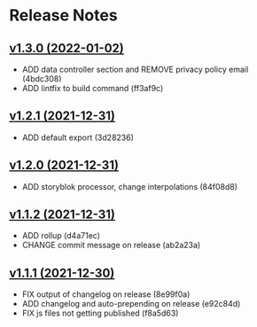# Release Notes

## [v1.3.0 (2022-01-02)](https://github.com/webflorist/privacy-policy-text/compare/v1.2.1...v1.3.0)

- ADD data controller section and REMOVE privacy policy email (4bdc308)
- ADD lintfix to build command (ff3af9c)

## [v1.2.1 (2021-12-31)](https://github.com/webflorist/privacy-policy-text/compare/v1.2.0...v1.2.1)

- ADD default export (3d28236)

## [v1.2.0 (2021-12-31)](https://github.com/webflorist/privacy-policy-text/compare/v1.1.2...v1.2.0)

- ADD storyblok processor, change interpolations (84f08d8)

## [v1.1.2 (2021-12-31)](https://github.com/webflorist/privacy-policy-text/compare/v1.1.1...v1.1.2)

- ADD rollup (d4a71ec)
- CHANGE commit message on release (ab2a23a)

## [v1.1.1 (2021-12-30)](https://github.com/webflorist/privacy-policy-text/compare/v1.1.0...v1.1.1)

- FIX output of changelog on release (8e99f0a)
- ADD changelog and auto-prepending on release (e92c84d)
- FIX js files not getting published (f8a5d63)
